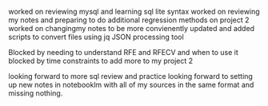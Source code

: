 worked on reviewing mysql and learning sql lite syntax
worked on reviewing my notes and preparing to do additional regression methods on project 2 
worked on changingmy notes to be more convienently updated and added scripts to convert files using jq JSON processing tool

Blocked by needing to understand RFE and RFECV and when to use it
blocked by time constraints to add more to my project 2 

looking forward to more sql review and practice 
looking forward to setting up new notes in notebooklm with all of my sources in the same format and missing nothing.

